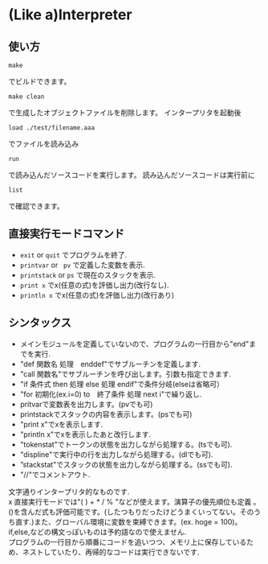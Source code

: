 (Like a)Interpreter  
===================  

使い方
------

	make 
でビルドできます。

	make clean

で生成したオブジェクトファイルを削除します。
インタープリタを起動後

	load ./test/filename.aaa

でファイルを読み込み

	run

で読み込んだソースコードを実行します。
読み込んだソースコードは実行前に

	list

で確認できます。



直接実行モードコマンド
----------------------

* ```exit``` or ```quit``` でプログラムを終了.  
* ```printvar``` or ``` pv``` で定義した変数を表示.  
* ```printstack``` or ```ps``` で現在のスタックを表示.   
* ```print x``` でx(任意の式)を評価し出力(改行なし).   
* ```println x``` でx(任意の式)を評価し出力(改行あり)  


シンタックス
-----------

* メインモジュールを定義していないので、プログラムの一行目から"end"までを実行.  
* "def 関数名 処理　enddef"でサブルーチンを定義します.  
* "call 関数名"でサブルーチンを呼び出します。引数も指定できます.  
* "if 条件式 then 処理 else 処理 endif"で条件分岐(elseは省略可）  
* "for 初期化(ex.i=0) to　終了条件 処理 next i"で繰り返し.  
* pritvarで変数表を出力します。(pvでも可)  
* printstackでスタックの内容を表示します。(psでも可)  
* "print x"でxを表示します.  
* "println x"でxを表示したあと改行します.  
* "tokenstat"でトークンの状態を出力しながら処理する。(tsでも可).  
* "displine"で実行中の行を出力しながら処理する。(dlでも可).  
* ”stackstat"でスタックの状態を出力しながら処理する。(ssでも可).  
* "//"でコメントアウト.  


 文字通りインタープリタ的なものです.  
x 直接実行モードでは"( ) + * / % "などが使えます。演算子の優先順位も定義 。()を含んだ式も評価可能です。(したつもりだったけどうまくいってない。そのうち直す.)また、グローバル環境に変数を束縛できます。(ex. hoge = 100)。if,else,などの構文っぽいものは予約語なので使えません.  
プログラムの一行目から順番にコードを追いつつ、メモリ上に保存しているため、ネストしていたり、再帰的なコードは実行できないです.  

